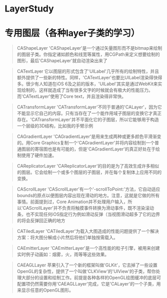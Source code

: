 # LayerStudy
# 专用图层（各种layer子类的学习）
> CAShapeLayer
'CAShapeLayer'是一个通过矢量图形而不是bitmap来绘制的图层子类。你指定诸如颜色和线宽等属性，用CGPath来定义想要绘制的图形，最后'CAShapeLayer'就自动渲染出来了

> CATextLayer
它以图层的形式包含了'UILabel'几乎所有的绘制特性，并且额外提供了一些新的特性。同样，'CATextLayer'也要比UILabel渲染得快得多。很少有人知道在iOS 6及之前的版本，'UILabel'其实是通过WebKit来实现绘制的，这样就造成了当有很多文字的时候就会有极大的性能压力。而'CATextLayer'使用了Core text，并且渲染得非常快。

> CATransformLayer
'CATransformLayer'不同于普通的'CALayer'，因为它不能显示它自己的内容。只有当存在了一个能作用域子图层的变换它才真正存在。'CATransformLayer'并不平面化它的子图层，所以它能够用于构造一个层级的3D结构，比如我的手臂示例

> CAGradientLayer
'CAGradientLayer'是用来生成两种或更多颜色平滑渐变的。用Core Graphics复制一个'CAGradientLayer'并将内容绘制到一个普通图层的寄宿图也是有可能的，但是'CAGradientLayer'的真正好处在于绘制使用了硬件加速。

> CAReplicatorLayer
 'CAReplicatorLayer'的目的是为了高效生成许多相似的图层。它会绘制一个或多个图层的子图层，并在每个复制体上应用不同的变换。

> CAScrollLayer
'CAScrollLayer'有一个'-scrollToPoint:'方法，它自动适应bounds的原点以便图层内容出现在滑动的地方。注意，这就是它做的所有事情。前面提到过，Core Animation并不处理用户输入，所以'CAScrollLayer'并不负责将触摸事件转换为滑动事件，既不渲染滚动条，也不实现任何iOS指定行为例如滑动反弹（当视图滑动超多了它的边界的将会反弹回正确的地方

> CATiledLayer
'CATiledLayer'为载入大图造成的性能问题提供了一个解决方案：将大图分解成小片然后将他们单独按需载入。

> CAEmitterLayer 
'CAEmitterLayer'是一个高性能的粒子引擎，被用来创建实时例子动画如：烟雾，火，雨等等这些效果。

> CAEAGLLayer
苹果引入了一个新的框架叫做'GLKit'，它去掉了一些设置OpenGL的复杂性，提供了一个叫做'CLKView'的'UIView'的子类，帮你处理大部分的设置和绘制工作。前提是各种各样的OpenGL绘图缓冲的底层可配置项仍然需要你用'CAEAGLLayer'完成，它是'CALayer'的一个子类，用来显示任意的OpenGL图形。
